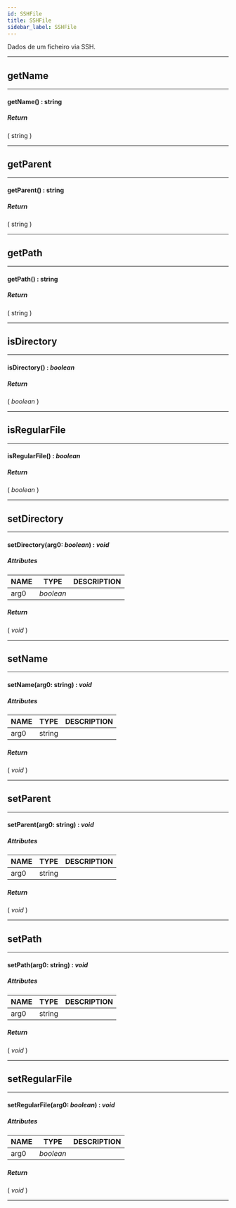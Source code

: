 ```yaml
---
id: SSHFile
title: SSHFile
sidebar_label: SSHFile
---
```


Dados de um ficheiro via SSH.

---

## getName

---

#### getName() : string
##### Return

( string )


---

## getParent

---

#### getParent() : string
##### Return

( string )


---

## getPath

---

#### getPath() : string
##### Return

( string )


---

## isDirectory

---

#### isDirectory() : _boolean_
##### Return

( _boolean_ )


---

## isRegularFile

---

#### isRegularFile() : _boolean_
##### Return

( _boolean_ )


---

## setDirectory

---

#### setDirectory(arg0: _boolean_) : _void_
##### Attributes

| NAME | TYPE | DESCRIPTION |
|---|---|---|
| arg0 | _boolean_ |   |

##### Return

( _void_ )


---

## setName

---

#### setName(arg0: string) : _void_
##### Attributes

| NAME | TYPE | DESCRIPTION |
|---|---|---|
| arg0 | string |   |

##### Return

( _void_ )


---

## setParent

---

#### setParent(arg0: string) : _void_
##### Attributes

| NAME | TYPE | DESCRIPTION |
|---|---|---|
| arg0 | string |   |

##### Return

( _void_ )


---

## setPath

---

#### setPath(arg0: string) : _void_
##### Attributes

| NAME | TYPE | DESCRIPTION |
|---|---|---|
| arg0 | string |   |

##### Return

( _void_ )


---

## setRegularFile

---

#### setRegularFile(arg0: _boolean_) : _void_
##### Attributes

| NAME | TYPE | DESCRIPTION |
|---|---|---|
| arg0 | _boolean_ |   |

##### Return

( _void_ )


---

